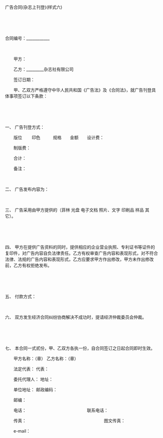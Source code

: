 



广告合同(杂志上刊登)(样式六)



 

　　

　　


 合同编号：____________
 
　　



　　甲方： 

　　乙方：_________杂志社有限公司

　　签订日期：　　

　　甲、乙双方严格遵守中华人民共和国《广告法》及《合同法》，就广告刊登具体事项签订以下条款：

　　

　　

一、
 广告刊登方式：

　　版位　　 印色　　　规格　　金额　　设计费：

　　制版费：

　　合计：

　　备注：

　　

二、
广告发布内容为：

　　

三、
广告采用由甲方提供的（菲林 光盘 电子文档 照片、文字 印刷品 样品 其它）。

　　

　　

四、
甲方在提供广告资料的同时，提供相应的企业营业执照、专利证书等证件的复印件，对广告内容自负法律责任。乙方有权审查广告内容和表现形式，对不符合法律、法规的广告内容和表现形式，乙方应要求甲方作出修改，甲方未作出修改前，乙方有权拒绝发布。

　　

　　

五、
付款方式：

　　

六、
双方发生经济合同纠纷协商解决不成功时，提请经济仲裁委员会仲裁。

　　

　　

七、
本合同一式贰份，甲、乙双方各执一份，自合同签订之日起合同即时生效。　　

　　甲方名称：（章） 乙方名称：（章）

　　法定代表： 代表：

　　委托代理人： 地址：

　　单位地址： 邮政编码：

　　邮编：

　　电话：　　　　　　　　　　　　　 　联系电话：

　　传真：　　　　　　　　　　　　　　　　　　 图文传真：

　　e-mail：